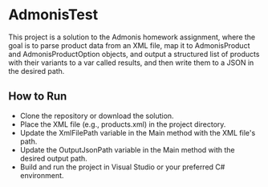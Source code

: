 # AdmonisTest

This project is a solution to the Admonis homework assignment,
where the goal is to parse product data from an XML file,
map it to AdmonisProduct and AdmonisProductOption objects,
and output a structured list of products with their variants to a var called results, 
and then write them to a JSON in the desired path.

## How to Run

* Clone the repository or download the solution.
* Place the XML file (e.g., products.xml) in the project directory.
* Update the XmlFilePath variable in the Main method with the XML file's path.
* Update the OutputJsonPath variable in the Main method with the desired output path.
* Build and run the project in Visual Studio or your preferred C# environment.
